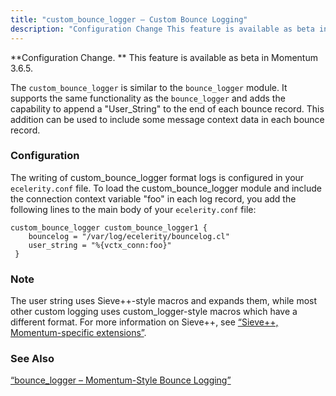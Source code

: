 ```yaml
---
title: "custom_bounce_logger – Custom Bounce Logging"
description: "Configuration Change This feature is available as beta in Momentum 3 6 5 The custom bounce logger is similar to the bounce logger module It supports the same functionality as the bounce logger and adds the capability to append a User String to the end of each bounce record This..."
---
```


<a name="idp18887184"></a> 

**Configuration Change. ** This feature is available as beta in Momentum 3.6.5.

The `custom_bounce_logger` is similar to the `bounce_logger` module. It supports the same functionality as the `bounce_logger` and adds the capability to append a "User_String" to the end of each bounce record. This addition can be used to include some message context data in each bounce record.

### <a name="modules.custom_bounce_logger.configuration"></a> Configuration

The writing of custom_bounce_logger format logs is configured in your `ecelerity.conf` file. To load the custom_bounce_logger module and include the connection context variable "foo" in each log record, you add the following lines to the main body of your `ecelerity.conf` file:

<a name="example.custom_bounce_logger"></a> 


```
custom_bounce_logger custom_bounce_logger1 {
    bouncelog = "/var/log/ecelerity/bouncelog.cl"
    user_string = "%{vctx_conn:foo}"
 }
```

### Note

The user string uses Sieve++-style macros and expands them, while most other custom logging uses custom_logger-style macros which have a different format. For more information on Sieve++, see [“Sieve++, Momentum-specific extensions”](/momentum/3/3-reference/sieve-ecaddons).

### <a name="idp18898448"></a> See Also

[“bounce_logger – Momentum-Style Bounce Logging”](/momentum/3/3-reference/3-reference-modules-bounce-logger)